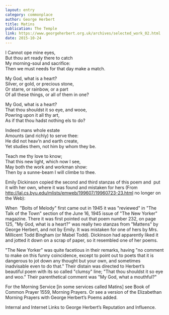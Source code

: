 ```yaml
---
layout: entry
category: commonplace
author: George Herbert
title: Matins
publication: The Temple
link: https://www.georgeherbert.org.uk/archives/selected_work_02.html
date: 2015-10-24
---
```


I Cannot ope mine eyes,
<br>But thou art ready there to catch
<br>My morning-soul and sacrifice:
<br>Then we must needs for that day make a match.

My God, what is a heart?
<br>Silver, or gold, or precious stone,
<br>Or starre, or rainbow, or a part
<br>Of all these things, or all of them in one?

My God, what is a heart?
<br>That thou shouldst it so eye, and wooe,
<br>Powring upon it all thy art,
<br>As if that thou hadst nothing els to do?

Indeed mans whole estate
<br>Amounts (and richly) to serve thee:
<br>He did not heav’n and earth create,
<br>Yet studies them, not him by whom they be.

Teach me thy love to know;
<br>That this new light, which now I see,
<br>May both the work and workman show:
<br>Then by a sunne-beam I will climbe to thee.

Emily Dickinson copied the second and third stanzas of this poem and  put it with her own, where it was found and mistaken for hers (From http://lal.cs.byu.edu/mlists/emweb/199607/19960723-23.html no longer on the Web):

When  "Bolts of Melody" first came out in 1945 it was "reviewed" in "The Talk of the Town" section of the June 16, 1945 issue of "The New Yorker" magazine. There it was first pointed out that poem number 232, on page 125, "My God, what is a heart?" was really two stanzas from "Mattens" by George Herbert, and not by Emily. It was mistaken for one of hers by Mrs. Millicent Todd Bingham (or Mabel Todd). Dickinson had apparently liked it and jotted it down on a scrap of paper, so it resembled one of her poems.

"The New Yorker" was quite facetious in their remarks, having "no comment to make on this funny coincidence, except to point out to poets that it is dangerous to jot down any thought but your own, and sometimes inadvisable even to do that." Their distain was directed to Herbert’s beautiful poem with its so called "clumsy" line; "That thou shouldst it so eye and woo." Their parenthetical comment was "My God, what a mouthful?"

For the Morning Service [in some services called Matins] see Book of Common Prayer 1559, Morning Prayers. Or see a version of the Elizabethan Morning Prayers with George Herbert’s Poems added.

Internal and Internet Links to George Herbert’s Reputation and Influence.
